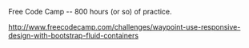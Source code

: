 Free Code Camp -- 800 hours (or so) of practice.

http://www.freecodecamp.com/challenges/waypoint-use-responsive-design-with-bootstrap-fluid-containers
